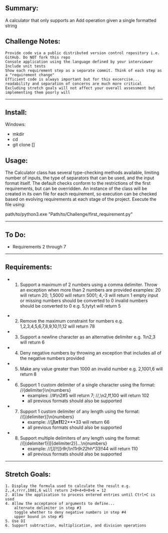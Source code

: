 Summary:
-------------
A calculator that only supports an Add operation given a single formatted string


Challenge Notes:
-------------
    Provide code via a public distributed version control repository i.e. GitHub. Do NOT fork this repo
    Console application using the language defined by your interviewer
    Include unit tests
    Show each requirement step as a separate commit. Think of each step as a "requirement change"
    Efficient code is always important but for this excercise... readability and separation of concerns are much more critical
    Excluding stretch goals will not affect your overall assessment but implementing them poorly will
_______________________________________________________________________________________________

Install:
-------------
Windows:
- mkdir 
- cd 
- git clone []

Usage:
-------------

The Calculator class has several type-checking methods available, limiting number of inputs, the type of separators that can be used, and the input format itself. 
The default checks conform to the restrictions of the first requirements, but can be overridden. An instance of the class will be created in its own file for each requirement, so execution can be checked based on evolving requirements at each stage of the project.
Execute the file using:

path/to/python3.exe "Path/to/Challenge/first_requirement.py"

______________________________________________________________________________________________________________________________________________

To Do:
----------
 - Requirements 2 through 7
_______________________________________________________________________________________________________________________________________________

Requirements:
-------------

+    1.  Support a maximum of 2 numbers using a comma delimiter. Throw an exception when more than 2 numbers are provided
        examples: 20 will return 20; 1,5000 will return 5001; 4,-3 will return 1
        empty input or missing numbers should be converted to 0
        invalid numbers should be converted to 0 e.g. 5,tytyt will return 5

-    2. Remove the maximum constraint for numbers e.g. 1,2,3,4,5,6,7,8,9,10,11,12 will return 78

-    3. Support a newline character as an alternative delimiter e.g. 1\n2,3 will return 6

-    4. Deny negative numbers by throwing an exception that includes all of the negative numbers provided

-    5. Make any value greater than 1000 an invalid number e.g. 2,1001,6 will return 8
    
-    6. Support 1 custom delimiter of a single character using the format: //{delimiter}\n{numbers}
        - examples: //#\n2#5 will return 7; //,\n2,ff,100 will return 102
        - all previous formats should also be supported
-    7. Support 1 custom delimiter of any length using the format: //[{delimiter}]\n{numbers}
        - example: //[***]\n11***22***33 will return 66
        - all previous formats should also be supported
-    8. Support multiple delimiters of any length using the format: //[{delimiter1}][{delimiter2}]...\n{numbers}
        - example: //[*][!!][r9r]\n11r9r22*hh*33!!44 will return 110
        - all previous formats should also be supported

______________________________________________________________________________________________________________________________________________

Stretch Goals:
--------------

    1. Display the formula used to calculate the result e.g. 2,,4,rrrr,1001,6 will return 2+0+4+0+0+6 = 12
    2. Allow the application to process entered entries until Ctrl+C is used
    4. Allow the acceptance of arguments to define...
        alternate delimiter in step #3
        toggle whether to deny negative numbers in step #4
        upper bound in step #5
    5. Use DI
    6. Support subtraction, multiplication, and division operations
